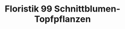 ---
title: "Floristik 99 Schnittblumen-Topfpflanzen"
url: /apolda/floristik-99-schnittblumen-topfpflanzen/
shop: Blumen
---